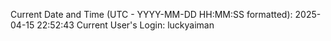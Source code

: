 Current Date and Time (UTC - YYYY-MM-DD HH:MM:SS formatted): 2025-04-15 22:52:43
Current User's Login: luckyaiman
